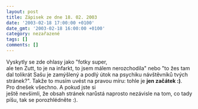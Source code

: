 ```yaml
---
layout: post
title: Zápisek ze dne 18. 02. 2003
date: '2003-02-18 17:00:00 +0100'
date_gmt: '2003-02-18 16:00:00 +0100'
category: nezařazené
tags: []
comments: []
---
```

<p>Vyskytly se zde ohlasy jako &quot;fotky super,<br />
ale ten Zutt, to je na infarkt, to jsem málem nerozchodila&quot; nebo &quot;to žes tam<br />
dal tolikrát Sašu je zamýšlený a podlý útok na psychiku návštěvníků tvých<br />
stránek?&quot;. Takže to musím uvést na pravou míru: tohle je <span style="font-weight:bold">jen začátek :)</span>.<br />
 Pro dnešek všechno. A pokud jste si<br />
ještě nevšimli, že obsah stránek narůstá naprosto nezávisle na tom, co tady<br />
píšu, tak se porozhlédněte :).</p>

